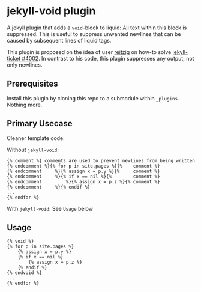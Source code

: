 # jekyll-void plugin

A jekyll plugin that adds a `void`-block to liquid: All text within this block is suppressed. This is useful to suppress unwanted newlines that can be caused by subsequent lines of liquid tags.

This plugin is proposed on the idea of user [reitzig](https://github.com/reitzig) on how-to solve [jekyll-ticket #4002](https://github.com/jekyll/jekyll/issues/4002). In contrast to his code, this plugin suppresses any output, not only newlines.
 
## Prerequisites
Install this plugin by cloning this repo to a submodule within `_plugins`. Nothing more.

## Primary Usecase
Cleaner template code:

Without `jekyll-void`:
```liquid
{% comment %} comments are used to prevent newlines from being written
{% endcomment %}{% for p in site.pages %}{%    comment %}
{% endcomment     %}{% assign x = p.y %}{%     comment %}
{% endcomment     %}{% if x == nil %}{%        comment %}
{% endcomment         %}{% assign x = p.z %}{% comment %}
{% endcomment     %}{% endif %}
...
{% endfor %}
```

With `jekyll-void`: See `Usage` below

## Usage
```liquid
{% void %}
{% for p in site.pages %}
    {% assign x = p.y %}
    {% if x == nil %}
        {% assign x = p.z %}
    {% endif %}
{% endvoid %}
...
{% endfor %}
```